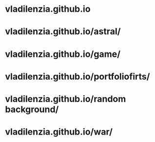 # vladilenzia.github.io
# vladilenzia.github.io/astral/
# vladilenzia.github.io/game/
# vladilenzia.github.io/portfoliofirts/
# vladilenzia.github.io/random background/
# vladilenzia.github.io/war/

